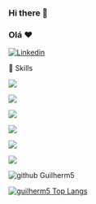 ### Hi there 👋

### Olá ❤️

[![Linkedin](https://img.shields.io/badge/LinkedIn-0077B5?style=for-the-badge&logo=linkedin&logoColor=white)](https://www.linkedin.com/in/guilherme-rodrigues5/)

🚀 Skills

[![](https://img.shields.io/badge/HTML-239120?style=for-the-badge&logo=html5&logoColor=white)]()

[![](https://img.shields.io/badge/CSS-239120?&style=for-the-badge&logo=css3&logoColor=white)]()

[![](https://img.shields.io/badge/JavaScript-323330?style=for-the-badge&logo=javascript&logoColor=F7DF1E)]()

[![](https://img.shields.io/badge/Go-00ADD8?style=for-the-badge&logo=go&logoColor=white)]()


[![](https://img.shields.io/badge/PostgreSQL-316192?style=for-the-badge&logo=postgresql&logoColor=white)]()

[![](https://img.shields.io/badge/Microsoft_Azure-0089D6?style=for-the-badge&logo=microsoft-azure&logoColor=white)]()

![github Guilherm5](https://github-readme-stats.vercel.app/api?username=guilherm5&show_icons=true&theme=radical)

[![guilherm5 Top Langs](https://github-readme-stats.vercel.app/api/top-langs/?username=guilherm5&layout=compact)](https://github.com/anuraghazra/github-readme-stats)

